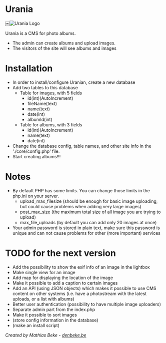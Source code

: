 Urania
======

￼![Urania Logo](https://bytebucket.org/MathiasB/urania/raw/7203798937088aa0528f99c51f867fbb85580d5d/img/logo.png)

Urania is a CMS for photo albums.

* The admin can create albums and upload images.
* The visitors of the site will see albums and images

Installation
============

* In order to install/configure Uranian, create a new database
* Add two tables to this database
    * Table for images, with 5 fields
        * id(int)(AutoIncrement)
        * fileName(text)
        * name(text)
        * date(int)
        * albumId(int)
    * Table for albums, with 3 fields
        * id(int)(AutoIncrement)
        * name(text)
        * date(int)
* Change the database config, table names, and other site info in the './core/config.php' file.
* Start creating albums!!!


Notes
=====

* By default PHP has some limits.
  You can change those limits in the php.ini on your server.
	* upload_max_filesize (should be enough for basic image uploading, but could cause problems when adding very large images)
	* post_max_size (the maximum total size of all image you are trying to upload)
	* max_file_uploads (by default you can add only 20 images at once)
* Your admin password is stored in plain text, make sure this password is unique and can not cause problems for other (more important) services


TODO for the next version
=========================

* Add the possibility to show the exif info of an image in the lightbox
* Make single view for an image
* Add map for displaying the location of the image
* Make it possible to add a caption to certain images
* Add an API (using JSON objects) which makes it possible to use CMS content on other systems (i.e. have a photostream with the latest uploads, or a list with albums)
* Better user authentication (possibility to have multiple image uploaders)
* Separate admin part from the index.php
* Make it possible to sort images
* (store config information in the database)
* (make an install script)


*Created by Mathias Beke - [denbeke.be](http://denbeke.be)*